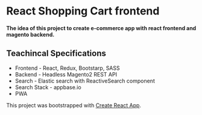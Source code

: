# React Shopping Cart frontend

#### The idea of this project to create e-commerce app with react frontend and magento backend.

## Teachincal Specifications
- Frontend - React, Redux, Bootstarp, SASS 
- Backend - Headless Magento2 REST API
- Search - Elastic search with ReactiveSearch component
- Search Stack - appbase.io
- PWA

This project was bootstrapped with [Create React App](https://github.com/facebookincubator/create-react-app).


